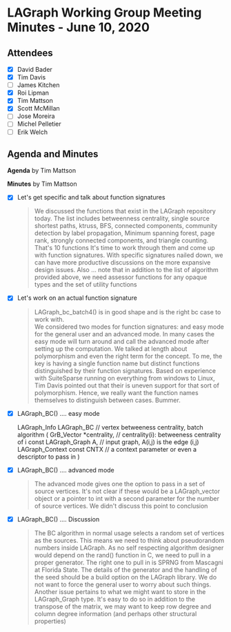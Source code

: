# LAGraph Working Group Meeting Minutes - June 10, 2020

## Attendees
- [X] David Bader
- [X] Tim Davis
- [ ] James Kitchen
- [X] Roi Lipman
- [X] Tim Mattson
- [X] Scott McMillan
- [ ] Jose Moreira
- [ ] Michel Pelletier
- [ ] Erik Welch

## Agenda and Minutes

**Agenda** by Tim Mattson

**Minutes** by Tim Mattson

- [X] Let's get specific and talk about function signatures
    > We discussed the functions that exist in the LAGraph repository today.   The list includes betweenness centrality, single source shortest paths, ktruss, BFS, connected components, community detection by label propagation, Minimum spanning forest, page rank, strongly connected components, and triangle counting.  That's 10 functions
    >  It's time to work through them and come up with function signatures.  With specific signatures nailed down, we can have more productive discussions on the more expansive design issues.
    > Also ... note that in addition to the list of algorithm provided above, we need assessor functions for any opaque types and the set of utility functions
- [X] Let's work on an actual function signature
    > LAGraph_bc_batch4() is in good shape and is the right bc case to work with.  
    > We considered two modes for function signatures: and easy mode for the general user and an advanced mode.  In many cases the easy mode will turn around and call the advanced mode after setting up the computation.
    > We talked at length about polymorphism and even the right term for the concept.  To me, the key is having a single function name but distinct functions distinguished by their function signatures.  Based on experience with SuiteSparse running on everything from windows to Linux, Tim Davis pointed out that their is uneven support for that sort of polymorphism.  Hence, we really want the function names themselves to distinguish between cases.  Bummer.
- [X] LAGraph_BC()     .... easy mode

     LAGraph_Info LAGraph_BC       // vertex betweeness centrality, batch algorithm 
        (
             GrB_Vector *centrality,             // centrality(i): betweeness centrality of i
             const LAGraph_Graph A,           // input graph, A(i,j) is the edge (i,j)
             LAGraph_Context const CNTX    // a context parameter or even a descriptor to pass in
         )

- [X] LAGraph_BC()   .... advanced mode
   > The advanced mode gives one the option to pass in a set of source vertices.  It's not clear if these would be a LAGraph_vector object or a pointer to int with a second parameter for the number of source vertices.   We didn't discuss this point to conclusion
- [X] LAGraph_BC()   .... Discussion
   > The BC algorithm in normal usage selects a random set of vertices as the sources.  This means we need to think about pseudorandom numbers inside LAGraph.  As no self respecting algorithm designer would depend on the rand() function in C, we need to pull in a proper generator.  The right one to pull in is SPRNG from Mascagni at Florida State.  The details of the generator and the handling of the seed should be a build option on the LAGraph library.  We do not want to force the general user to worry about such things.
   > Another issue pertains to what we might want to store in the LAGraph_Graph type.  It's easy to do so in addition to the transpose of the matrix, we may want to keep row degree and column degree information (and perhaps other structural properties)
     

